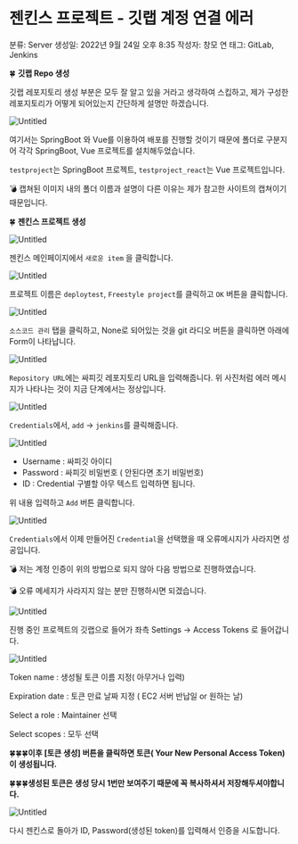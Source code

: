 # 젠킨스 프로젝트 - 깃랩 계정 연결 에러

분류: Server
생성일: 2022년 9월 24일 오후 8:35
작성자: 창모 연
태그: GitLab, Jenkins

🍀 **깃랩 Repo 생성**

깃랩 레포지토리 생성 부분은 모두 잘 알고 있을 거라고 생각하여 스킵하고, 제가 구성한 레포지토리가 어떻게 되어있는지 간단하게 설명만 하겠습니다.

![Untitled](%E1%84%8C%E1%85%A6%E1%86%AB%E1%84%8F%E1%85%B5%E1%86%AB%E1%84%89%E1%85%B3%20%E1%84%91%E1%85%B3%E1%84%85%E1%85%A9%E1%84%8C%E1%85%A6%E1%86%A8%E1%84%90%E1%85%B3%20-%20%E1%84%80%E1%85%B5%E1%86%BA%E1%84%85%E1%85%A2%E1%86%B8%20%E1%84%80%E1%85%A8%E1%84%8C%E1%85%A5%E1%86%BC%20%E1%84%8B%E1%85%A7%E1%86%AB%E1%84%80%E1%85%A7%E1%86%AF%20%E1%84%8B%E1%85%A6%E1%84%85%E1%85%A5%2021d029a5db7043bc8168a2ee92c0beaf/Untitled.png)

여기서는 SpringBoot 와 Vue를 이용하여 배포를 진행할 것이기 때문에 폴더로 구분지어 각각 SpringBoot, Vue 프로젝트를 설치해두었습니다.

`testproject`는 SpringBoot 프로젝트, `testproject_react`는 Vue  프로젝트입니다.

💣 캡쳐된 이미지 내의 폴더 이름과 설명이 다른 이유는 제가 참고한 사이트의 캡쳐이기 때문입니다.

🍀 **젠킨스 프로젝트 생성**

![Untitled](%E1%84%8C%E1%85%A6%E1%86%AB%E1%84%8F%E1%85%B5%E1%86%AB%E1%84%89%E1%85%B3%20%E1%84%91%E1%85%B3%E1%84%85%E1%85%A9%E1%84%8C%E1%85%A6%E1%86%A8%E1%84%90%E1%85%B3%20-%20%E1%84%80%E1%85%B5%E1%86%BA%E1%84%85%E1%85%A2%E1%86%B8%20%E1%84%80%E1%85%A8%E1%84%8C%E1%85%A5%E1%86%BC%20%E1%84%8B%E1%85%A7%E1%86%AB%E1%84%80%E1%85%A7%E1%86%AF%20%E1%84%8B%E1%85%A6%E1%84%85%E1%85%A5%2021d029a5db7043bc8168a2ee92c0beaf/Untitled%201.png)

젠킨스 메인페이지에서 `새로운 item` 을 클릭합니다.

![Untitled](%E1%84%8C%E1%85%A6%E1%86%AB%E1%84%8F%E1%85%B5%E1%86%AB%E1%84%89%E1%85%B3%20%E1%84%91%E1%85%B3%E1%84%85%E1%85%A9%E1%84%8C%E1%85%A6%E1%86%A8%E1%84%90%E1%85%B3%20-%20%E1%84%80%E1%85%B5%E1%86%BA%E1%84%85%E1%85%A2%E1%86%B8%20%E1%84%80%E1%85%A8%E1%84%8C%E1%85%A5%E1%86%BC%20%E1%84%8B%E1%85%A7%E1%86%AB%E1%84%80%E1%85%A7%E1%86%AF%20%E1%84%8B%E1%85%A6%E1%84%85%E1%85%A5%2021d029a5db7043bc8168a2ee92c0beaf/Untitled%202.png)

프로젝트 이름은 `deploytest`, `Freestyle project`를 클릭하고 `OK` 버튼을 클릭합니다.

![Untitled](%E1%84%8C%E1%85%A6%E1%86%AB%E1%84%8F%E1%85%B5%E1%86%AB%E1%84%89%E1%85%B3%20%E1%84%91%E1%85%B3%E1%84%85%E1%85%A9%E1%84%8C%E1%85%A6%E1%86%A8%E1%84%90%E1%85%B3%20-%20%E1%84%80%E1%85%B5%E1%86%BA%E1%84%85%E1%85%A2%E1%86%B8%20%E1%84%80%E1%85%A8%E1%84%8C%E1%85%A5%E1%86%BC%20%E1%84%8B%E1%85%A7%E1%86%AB%E1%84%80%E1%85%A7%E1%86%AF%20%E1%84%8B%E1%85%A6%E1%84%85%E1%85%A5%2021d029a5db7043bc8168a2ee92c0beaf/Untitled%203.png)

`소스코드 관리` 탭을 클릭하고, None로 되어있는 것을 git 라디오 버튼을 클릭하면 아래에 Form이 나타납니다.

![Untitled](%E1%84%8C%E1%85%A6%E1%86%AB%E1%84%8F%E1%85%B5%E1%86%AB%E1%84%89%E1%85%B3%20%E1%84%91%E1%85%B3%E1%84%85%E1%85%A9%E1%84%8C%E1%85%A6%E1%86%A8%E1%84%90%E1%85%B3%20-%20%E1%84%80%E1%85%B5%E1%86%BA%E1%84%85%E1%85%A2%E1%86%B8%20%E1%84%80%E1%85%A8%E1%84%8C%E1%85%A5%E1%86%BC%20%E1%84%8B%E1%85%A7%E1%86%AB%E1%84%80%E1%85%A7%E1%86%AF%20%E1%84%8B%E1%85%A6%E1%84%85%E1%85%A5%2021d029a5db7043bc8168a2ee92c0beaf/Untitled%204.png)

`Repository URL`에는 싸피깃 레포지토리 URL을 입력해줍니다. 위 사진처럼 에러 메시지가 나타나는 것이 지금 단계에서는 정상입니다.

![Untitled](%E1%84%8C%E1%85%A6%E1%86%AB%E1%84%8F%E1%85%B5%E1%86%AB%E1%84%89%E1%85%B3%20%E1%84%91%E1%85%B3%E1%84%85%E1%85%A9%E1%84%8C%E1%85%A6%E1%86%A8%E1%84%90%E1%85%B3%20-%20%E1%84%80%E1%85%B5%E1%86%BA%E1%84%85%E1%85%A2%E1%86%B8%20%E1%84%80%E1%85%A8%E1%84%8C%E1%85%A5%E1%86%BC%20%E1%84%8B%E1%85%A7%E1%86%AB%E1%84%80%E1%85%A7%E1%86%AF%20%E1%84%8B%E1%85%A6%E1%84%85%E1%85%A5%2021d029a5db7043bc8168a2ee92c0beaf/Untitled%205.png)

`Credentials`에서, `add` -> `jenkins`를 클릭해줍니다.

![Untitled](%E1%84%8C%E1%85%A6%E1%86%AB%E1%84%8F%E1%85%B5%E1%86%AB%E1%84%89%E1%85%B3%20%E1%84%91%E1%85%B3%E1%84%85%E1%85%A9%E1%84%8C%E1%85%A6%E1%86%A8%E1%84%90%E1%85%B3%20-%20%E1%84%80%E1%85%B5%E1%86%BA%E1%84%85%E1%85%A2%E1%86%B8%20%E1%84%80%E1%85%A8%E1%84%8C%E1%85%A5%E1%86%BC%20%E1%84%8B%E1%85%A7%E1%86%AB%E1%84%80%E1%85%A7%E1%86%AF%20%E1%84%8B%E1%85%A6%E1%84%85%E1%85%A5%2021d029a5db7043bc8168a2ee92c0beaf/Untitled%206.png)

- Username : 싸피깃 아이디
- Password : 싸피깃 비밀번호 ( 안된다면 초기 비밀번호)
- ID : Credential 구별할 아무 텍스트 입력하면 됩니다.

위 내용 입력하고 `Add` 버튼 클릭합니다.

![Untitled](%E1%84%8C%E1%85%A6%E1%86%AB%E1%84%8F%E1%85%B5%E1%86%AB%E1%84%89%E1%85%B3%20%E1%84%91%E1%85%B3%E1%84%85%E1%85%A9%E1%84%8C%E1%85%A6%E1%86%A8%E1%84%90%E1%85%B3%20-%20%E1%84%80%E1%85%B5%E1%86%BA%E1%84%85%E1%85%A2%E1%86%B8%20%E1%84%80%E1%85%A8%E1%84%8C%E1%85%A5%E1%86%BC%20%E1%84%8B%E1%85%A7%E1%86%AB%E1%84%80%E1%85%A7%E1%86%AF%20%E1%84%8B%E1%85%A6%E1%84%85%E1%85%A5%2021d029a5db7043bc8168a2ee92c0beaf/Untitled%207.png)

`Credentials`에서 이제 만들어진 `Credential`을 선택했을 때 오류메시지가 사라지면 성공입니다.

💣 저는 계정 인증이 위의 방법으로 되지 않아 다음 방법으로 진행하였습니다.

💣 오류 메세지가 사라지지 않는 분만 진행하시면 되겠습니다.

![Untitled](%E1%84%8C%E1%85%A6%E1%86%AB%E1%84%8F%E1%85%B5%E1%86%AB%E1%84%89%E1%85%B3%20%E1%84%91%E1%85%B3%E1%84%85%E1%85%A9%E1%84%8C%E1%85%A6%E1%86%A8%E1%84%90%E1%85%B3%20-%20%E1%84%80%E1%85%B5%E1%86%BA%E1%84%85%E1%85%A2%E1%86%B8%20%E1%84%80%E1%85%A8%E1%84%8C%E1%85%A5%E1%86%BC%20%E1%84%8B%E1%85%A7%E1%86%AB%E1%84%80%E1%85%A7%E1%86%AF%20%E1%84%8B%E1%85%A6%E1%84%85%E1%85%A5%2021d029a5db7043bc8168a2ee92c0beaf/Untitled%208.png)

진행 중인 프로젝트의 깃랩으로 들어가 좌측 Settings → Access Tokens 로 들어갑니다.

![Untitled](%E1%84%8C%E1%85%A6%E1%86%AB%E1%84%8F%E1%85%B5%E1%86%AB%E1%84%89%E1%85%B3%20%E1%84%91%E1%85%B3%E1%84%85%E1%85%A9%E1%84%8C%E1%85%A6%E1%86%A8%E1%84%90%E1%85%B3%20-%20%E1%84%80%E1%85%B5%E1%86%BA%E1%84%85%E1%85%A2%E1%86%B8%20%E1%84%80%E1%85%A8%E1%84%8C%E1%85%A5%E1%86%BC%20%E1%84%8B%E1%85%A7%E1%86%AB%E1%84%80%E1%85%A7%E1%86%AF%20%E1%84%8B%E1%85%A6%E1%84%85%E1%85%A5%2021d029a5db7043bc8168a2ee92c0beaf/Untitled%209.png)

Token name : 생성될 토큰 이름 지정( 아무거나 입력)

Expiration date :  토큰 만료 날짜 지정 ( EC2 서버 반납일 or 원하는 날)

Select a role : Maintainer 선택

Select scopes : 모두 선택

🍀🍀🍀**이후 [토큰 생성] 버튼을 클릭하면 토큰( Your New Personal Access Token)이 생성됩니다.** 

🍀🍀🍀**생성된 토큰은 생성 당시 1번만 보여주기 때문에 꼭 복사하셔서 저장해두셔야합니다.**

![Untitled](%E1%84%8C%E1%85%A6%E1%86%AB%E1%84%8F%E1%85%B5%E1%86%AB%E1%84%89%E1%85%B3%20%E1%84%91%E1%85%B3%E1%84%85%E1%85%A9%E1%84%8C%E1%85%A6%E1%86%A8%E1%84%90%E1%85%B3%20-%20%E1%84%80%E1%85%B5%E1%86%BA%E1%84%85%E1%85%A2%E1%86%B8%20%E1%84%80%E1%85%A8%E1%84%8C%E1%85%A5%E1%86%BC%20%E1%84%8B%E1%85%A7%E1%86%AB%E1%84%80%E1%85%A7%E1%86%AF%20%E1%84%8B%E1%85%A6%E1%84%85%E1%85%A5%2021d029a5db7043bc8168a2ee92c0beaf/Untitled%2010.png)

다시 젠킨스로 돌아가 ID, Password(생성된 token)를 입력해서 인증을 시도합니다.